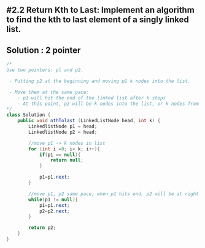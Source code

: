 ## #2.2 Return Kth to Last: Implement an algorithm to find the kth to last element of a singly linked list.

## Solution : 2 pointer 
```Java
/*
Use two pointers: pl and p2. 

 - Putting p2 at the beginning and moving p1 k nodes into the list.

 - Move them at the same pace: 
    - p1 will hit the end of the linked list after k steps
    - At this point, p2 will be k nodes into the list, or k nodes from the end.
*/
class Solution { 
    public void nthTolast (LinkedListNode head, int k) { 
        LinkedlistNode p1 = head;
        LinkedlistNode p2 = head;

        //move p1 -> k nodes in list
        for (int i =0; i< k; i++){
            if(p1 == null){
                return null;
            }

            p1=p1.next;
        }

        //move p1, p2 same pace, when p1 hits end, p2 will be at right element
        while(p1 != null){
            p1=p1.next;
            p2=p2.next;
        }

        return p2;
    }
}

```